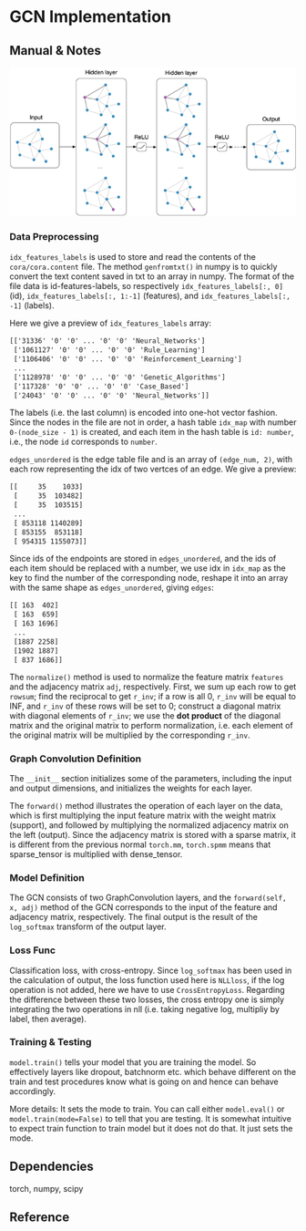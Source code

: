 # GCN Implementation

## Manual & Notes
![GCN](figure.png)
### Data Preprocessing

`idx_features_labels` is used to store and read the contents of the `cora/cora.content` file. The method `genfromtxt()` in numpy is to quickly convert the text content saved in txt to an array in numpy. The format of the file data is id-features-labels, so respectively `idx_features_labels[:, 0]` (id), `idx_features_labels[:, 1:-1]` (features), and `idx_features_labels[:, -1]` (labels).

Here we give a preview of `idx_features_labels` array:
```
[['31336' '0' '0' ... '0' '0' 'Neural_Networks']
 ['1061127' '0' '0' ... '0' '0' 'Rule_Learning']
 ['1106406' '0' '0' ... '0' '0' 'Reinforcement_Learning']
 ...
 ['1128978' '0' '0' ... '0' '0' 'Genetic_Algorithms']
 ['117328' '0' '0' ... '0' '0' 'Case_Based']
 ['24043' '0' '0' ... '0' '0' 'Neural_Networks']]
```

The labels (i.e. the last column) is encoded into one-hot vector fashion. Since the nodes in the file are not in order, a hash table `idx_map` with number `0-(node_size - 1)` is created, and each item in the hash table is `id: number`, i.e., the node `id` corresponds to `number`.

`edges_unordered` is the edge table file and is an array of `(edge_num, 2)`, with each row representing the idx of two vertces of an edge. We give a preview:
```
[[     35    1033]
 [     35  103482]
 [     35  103515]
 ...
 [ 853118 1140289]
 [ 853155  853118]
 [ 954315 1155073]]
```
Since ids of the endpoints are stored in `edges_unordered`, and the ids of each item should be replaced with a number, we use idx in `idx_map` as the key to find the number of the corresponding node, reshape it into an array with the same shape as `edges_unordered`, giving `edges`:
```
[[ 163  402]
 [ 163  659]
 [ 163 1696]
 ...
 [1887 2258]
 [1902 1887]
 [ 837 1686]]
```
The `normalize()` method is used to normalize the feature matrix `features` and the adjacency matrix `adj`, respectively. First, we sum up each row to get `rowsum`; find the reciprocal to get `r_inv`; if a row is all 0, `r_inv` will be equal to INF, and `r_inv` of these rows will be set to 0; construct a diagonal matrix with diagonal elements of `r_inv`; we use the **dot product** of the diagonal matrix and the original matrix to perform normalization, i.e. each element of the original matrix will be multiplied by the corresponding `r_inv`.

### Graph Convolution Definition

The `__init__` section initializes some of the parameters, including the input and output dimensions, and initializes the weights for each layer.

The `forward()` method illustrates the operation of each layer on the data, which is first multiplying the input feature matrix with the weight matrix (support), and followed by multiplying the normalized adjacency matrix on the left (output). Since the adjacency matrix is stored with a sparse matrix, it is different from the previous normal `torch.mm`, `torch.spmm` means that sparse_tensor is multiplied with dense_tensor.

### Model Definition

The GCN consists of two GraphConvolution layers, and the `forward(self, x, adj)` method of the GCN corresponds to the input of the feature and adjacency matrix, respectively. The final output is the result of the `log_softmax` transform of the output layer.

### Loss Func

Classification loss, with cross-entropy. Since `log_softmax` has been used in the calculation of output, the loss function used here is `NLLloss`, if the log operation is not added, here we have to use `CrossEntropyLoss`. Regarding the difference between these two losses, the cross entropy one is simply integrating the two operations in nll (i.e. taking negative log, multipliy by label, then average).

### Training & Testing

`model.train()` tells your model that you are training the model. So effectively layers like dropout, batchnorm etc. which behave different on the train and test procedures know what is going on and hence can behave accordingly.

More details: It sets the mode to train. You can call either `model.eval()` or `model.train(mode=False)` to tell that you are testing. It is somewhat intuitive to expect train function to train model but it does not do that. It just sets the mode.

## Dependencies
torch, numpy, scipy

## Reference